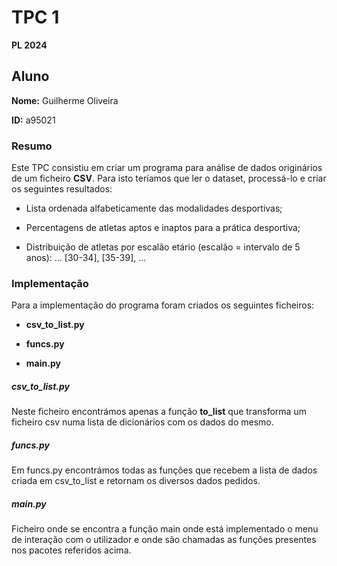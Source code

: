 # TPC 1
**PL 2024**

## Aluno

**Nome:** Guilherme Oliveira

**ID:** a95021

### Resumo

Este TPC consistiu em criar um programa para análise de dados originários de um ficheiro **CSV**. Para isto teríamos que ler o dataset, processá-lo e criar os seguintes resultados:

- Lista ordenada alfabeticamente das modalidades desportivas;

- Percentagens de atletas aptos e inaptos para a prática desportiva;

- Distribuição de atletas por escalão etário (escalão = intervalo de 5 anos): ... [30-34], [35-39], ...

### Implementação

Para a implementação do programa foram criados os seguintes ficheiros:

- **csv_to_list.py**

- **funcs.py**

- **main.py**

##### csv_to_list.py

Neste ficheiro encontrámos apenas a função **to_list** que transforma um ficheiro csv numa lista de dicionários com os dados do mesmo.

##### funcs.py

Em funcs.py encontrámos todas as funções que recebem a lista de dados criada em csv_to_list e retornam os diversos dados pedidos.

##### main.py

Ficheiro onde se encontra a função main onde está implementado o menu de interação com o utilizador e onde são chamadas as funções presentes nos pacotes referidos acima.